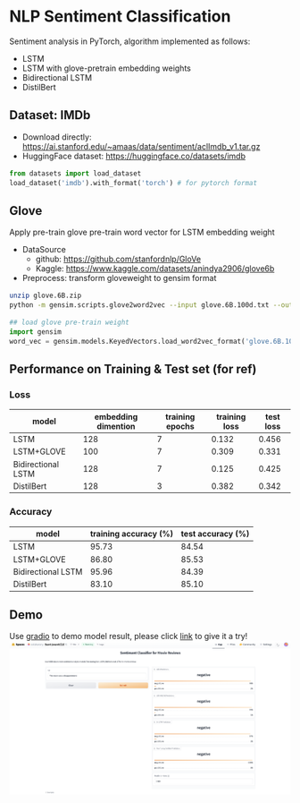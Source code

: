 # NLP Sentiment Classification
Sentiment analysis in PyTorch, algorithm implemented as follows:
- LSTM
- LSTM with glove-pretrain embedding weights
- Bidirectional LSTM
- DistilBert

## Dataset: IMDb
* Download directly: https://ai.stanford.edu/~amaas/data/sentiment/aclImdb_v1.tar.gz
* HuggingFace dataset: https://huggingface.co/datasets/imdb
```python
from datasets import load_dataset
load_dataset('imdb').with_format('torch') # for pytorch format
```

## Glove
Apply pre-train glove pre-train word vector for LSTM embedding weight
* DataSource
    * github: https://github.com/stanfordnlp/GloVe
    * Kaggle: https://www.kaggle.com/datasets/anindya2906/glove6b
* Preprocess: transform gloveweight to gensim format
```bash
unzip glove.6B.zip
python -m gensim.scripts.glove2word2vec --input glove.6B.100d.txt --output glove.6B.100d.w2vformat.txt
```
```python
## load glove pre-train weight
import gensim
word_vec = gensim.models.KeyedVectors.load_word2vec_format('glove.6B.100d.w2vformat.txt', binary=False, encoding='utf-8')
```
## Performance on Training & Test set (for ref)
### Loss
|model| embedding dimention | training epochs |training loss|test loss|
|---|---|---|---|---|
|LSTM|128|7|0.132|0.456|
|LSTM+GLOVE|100|7|0.309|0.331|
|Bidirectional LSTM|128|7|0.125|0.425|
|DistilBert|128|3|0.382|0.342|

### Accuracy
|model|training accuracy (%) |test accuracy (%)|
|---|---|---|
|LSTM|95.73|84.54|
|LSTM+GLOVE|86.80|85.53|
|Bidirectional LSTM|95.96|84.39|
|DistilBert|83.10|85.10|

## Demo
Use [gradio](https://www.gradio.app/) to demo model result, please click [link](https://huggingface.co/spaces/zolakarary/SentimentClf) to give it a try!
![image](demo.png)

